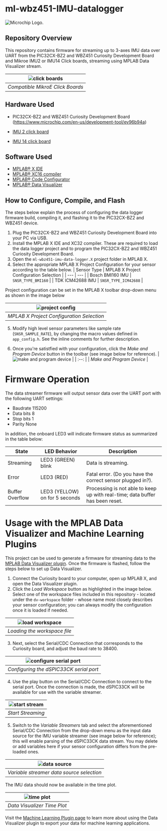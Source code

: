 # ml-wbz451-IMU-datalogger
<picture>
    <source media="(prefers-color-scheme: dark)" srcset="images/microchip_logo_white_red.png">
	<source media="(prefers-color-scheme: light)" srcset="images/microchip_logo_black_red.png">
    <img alt="Microchip Logo." src="images/microchip_logo_black_red.png">
</picture> 

## Repository Overview
This repository contains firmware for streaming up to 3-axes IMU data over UART from the PIC32CX-BZ2 and WBZ451 Curiosity Development Board and Mikroe IMU2 or IMU14 Click boards, streaming using MPLAB Data Visualizer stream.

| ![click boards](images/click-boards.jpg) |
| :--: |
| *Compatible MikroE Click Boards* |

## Hardware Used

* PIC32CX-BZ2 and WBZ451 Curiosity Development Board (https://www.microchip.com/en-us/development-tool/ev96b94a)

* [IMU 2 click board](https://www.mikroe.com/6dof-imu-2-click)
* [IMU 14 click board](https://www.mikroe.com/6dof-imu-14-click)

## Software Used
* [MPLAB® X IDE](https://microchip.com/mplab/mplab-x-ide)
* [MPLAB® XC16 compiler](https://microchip.com/mplab/compilers)
* [MPLAB® Code Configurator](https://www.microchip.com/mcc)
* [MPLAB® Data Visualizer](https://www.microchip.com/en-us/tools-resources/debug/mplab-data-visualizer)


## How to Configure, Compile, and Flash
The steps below explain the process of configuring the data logger firmware build, compiling it, and flashing it to the PIC32CX-BZ2 and WBZ451 device.

1. Plug the PIC32CX-BZ2 and WBZ451 Curiosity Development Board into your PC via USB.
2. Install the MPLAB X IDE and XC32 compiler. These are required to load the data logger project and to program the PIC32CX-BZ2 and WBZ451 Curiosity Development Board.
3. Open the `ml-wbz451-imu-data-logger.X` project folder in MPLAB X.
4. Select the appropriate MPLAB X Project Configuration for your sensor according to the table below.
   | Sensor Type | MPLAB X Project Configuration Selection |
   | --- | --- |
   | Bosch BMI160 IMU | `SNSR_TYPE_BMI160` |
   | TDK ICM42688 IMU | `SNSR_TYPE_ICM42688` |

 Project configuration can be set in the MPLAB X toolbar drop-down menu as shown in the image below

   | ![project config](images/project-configuration.png) |
   | :--: |
   | *MPLAB X Project Configuration Selection* |

5. Modify high level sensor parameters like sample rate (`SNSR_SAMPLE_RATE`), by changing the macro values defined in `app_config.h`. See the inline comments for further description.

6. Once you're satistfied with your configuration, click the *Make and Program Device* button in the toolbar (see image below for reference).
   | ![make and program device](images/program-device.png) |
   | :--: |
   | *Make and Program Device* |

# Firmware Operation
The data streamer firmware will output sensor data over the UART port with the following UART settings:

* Baudrate 115200
* Data bits 8
* Stop bits 1
* Parity None

In addition, the onboard LED3 will indicate firmware status as summarized in the table below:

| State |	LED Behavior |	Description |
| --- | --- | --- |
| Streaming |	LED3 (GREEN) blink |	Data is streaming. |
| Error |	LED3 (RED) |	Fatal error. (Do you have the correct sensor plugged in?). |
| Buffer Overflow |	LED3 (YELLOW) on for 5 seconds	| Processing is not able to keep up with real-time; data buffer has been reset. |

# Usage with the MPLAB Data Visualizer and Machine Learning Plugins
This project can be used to generate a firmware for streaming data to the [MPLAB Data Visualizer plugin](https://www.microchip.com/en-us/development-tools-tools-and-software/embedded-software-center/mplab-data-visualizer).  Once the firmware is flashed, follow the steps below to set up Data Visualizer.

1. Connect the Curiosity board to your computer, open up MPLAB X, and open the Data Visualizer plugin.
2. Click the *Load Workspace* button as highlighted in the image below. Select one of the workspace files included in this repository - located under the `dv-workspace` folder - whose name most closely describes your sensor configuration; you can always modify the configuration once it is loaded if needed.

| ![load workspace](images/dv-load.png) |
| :--: |
| *Loading the workspace file* |

3. Next, select the Serial/CDC Connection that corresponds to the Curiosity board, and adjust the baud rate to 38400.

| ![configure serial port](images/dv-baud.png) |
| :--: |
| *Configuring the dSPIC33CK serial port* |

4. Use the play button on the Serial/CDC Connection to connect to the serial port. Once the connection is made, the dSPIC33CK will be available for use with the variable streamer.

| ![start stream](images/dv-play-button.png) |
| :--: |
| *Start Streaming* |

5. Switch to the *Variable Streamers* tab and select the aforementioned Serial/CDC Connection from the drop-down menu as the input data source for the IMU variable streamer (see image below for reference); this will enable parsing of the dSPIC33CK data stream. You may delete or add variables here if your sensor configuration differs from the pre-loaded ones.

| ![data source](images/dv-ds-var-selection.png) |
| :--: |
| *Variable streamer data source selection* |

The IMU data should now be available in the time plot. 

| ![time plot](images/dv-time-plot.png) |
| :--: |
| *Data Visualizer Time Plot* |

Visit the [Machine Learning Plugin page](https://www.microchip.com/en-us/solutions/technologies/machine-learning) to learn more about using the Data Visualizer plugin to export your data for machine learning applications.
